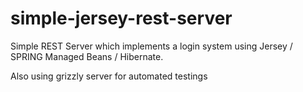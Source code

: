 simple-jersey-rest-server
=========================

Simple REST Server which implements a login system using Jersey / SPRING Managed Beans / Hibernate.

Also using grizzly server for automated testings

